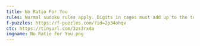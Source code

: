 ```yaml
---
title: No Ratio For You
rules: Normal sudoku rules apply. Digits in cages must add up to the total indicated and cannot repeat within the cage. Digits separated by black circle have a 1:2 ratio. All possible dots are given.
f-puzzles: https://f-puzzles.com/?id=2p34ohqv
ctc: https://tinyurl.com/3zs3rxda
imgname: No Ratio For You.png
---
```

